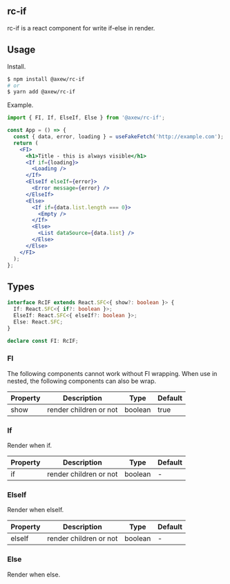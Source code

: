 ## rc-if

rc-if is a react component for write if-else in render.

## Usage

Install.

```bash
$ npm install @axew/rc-if
# or
$ yarn add @axew/rc-if

```

Example.

```jsx
import { FI, If, ElseIf, Else } from '@axew/rc-if';

const App = () => {
  const { data, error, loading } = useFakeFetch('http://example.com');
  return (
    <FI>
      <h1>Title - this is always visible</h1>
      <If if={loading}>
        <Loading />
      </If>
      <ElseIf elseIf={error}>
        <Error message={error} />
      </ElseIf>
      <Else>
        <If if={data.list.length === 0}>
          <Empty />
        </If>
        <Else>
          <List dataSource={data.list} />
        </Else>
      </Else>
    </FI>
  );
};
```

## Types

```ts
interface RcIF extends React.SFC<{ show?: boolean }> {
  If: React.SFC<{ if?: boolean }>;
  ElseIf: React.SFC<{ elseIf?: boolean }>;
  Else: React.SFC;
}

declare const FI: RcIF;
```

### FI

The following components cannot work without FI wrapping. When use in nested, the following components can also be wrap.

| Property | Description            | Type    | Default |
| -------- | ---------------------- | ------- | ------- |
| show     | render children or not | boolean | true    |

### If

Render when if.

| Property | Description            | Type    | Default |
| -------- | ---------------------- | ------- | ------- |
| if       | render children or not | boolean | -       |

### ElseIf

Render when elseIf.

| Property | Description            | Type    | Default |
| -------- | ---------------------- | ------- | ------- |
| elseIf   | render children or not | boolean | -       |

### Else

Render when else.
